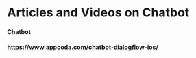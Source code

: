 # Articles and Videos on Chatbot

#### Chatbot
#### https://www.appcoda.com/chatbot-dialogflow-ios/
